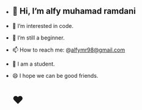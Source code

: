 - <b><h2> 👋 Hi, I’m alfy muhamad ramdani</h2></b>



- 👀 I’m interested in code.
- 🌱 I’m still a beginner.
- 📫 How to reach me: @alfymr98@gmail.com
- 📖 I am a student.
- 😄 I hope we can be good friends.
          <h1>❤️</h1>
